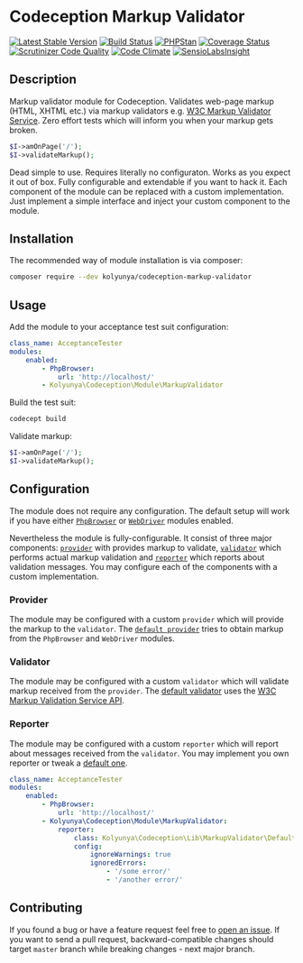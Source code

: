 # Codeception Markup Validator
[![Latest Stable Version](https://poser.pugx.org/kolyunya/codeception-markup-validator/v/stable)](https://packagist.org/packages/kolyunya/codeception-markup-validator)
[![Build Status](https://travis-ci.org/Kolyunya/codeception-markup-validator.svg?branch=master)](https://travis-ci.org/Kolyunya/codeception-markup-validator)
[![PHPStan](https://img.shields.io/badge/PHPStan-enabled-brightgreen.svg?style=flat)](https://github.com/phpstan/phpstan)
[![Coverage Status](https://img.shields.io/coveralls/Kolyunya/codeception-markup-validator/master.svg)](https://coveralls.io/github/Kolyunya/codeception-markup-validator?branch=master)
[![Scrutinizer Code Quality](https://scrutinizer-ci.com/g/Kolyunya/codeception-markup-validator/badges/quality-score.png?b=master)](https://scrutinizer-ci.com/g/Kolyunya/codeception-markup-validator/?branch=master)
[![Code Climate](https://codeclimate.com/github/Kolyunya/codeception-markup-validator/badges/gpa.svg)](https://codeclimate.com/github/Kolyunya/codeception-markup-validator)
[![SensioLabsInsight](https://insight.sensiolabs.com/projects/c7566433-052d-41f1-ab34-857f4650a18a/mini.png)](https://insight.sensiolabs.com/projects/c7566433-052d-41f1-ab34-857f4650a18a)

## Description
Markup validator module for Codeception. Validates web-page markup (HTML, XHTML etc.) via markup validators e.g. [W3C Markup Validator Service](https://validator.w3.org/docs/api.html). Zero effort tests which will inform you when your markup gets broken.
```php
$I->amOnPage('/');
$I->validateMarkup();
```

Dead simple to use. Requires literally no configuraton. Works as you expect it out of box. Fully configurable and extendable if you want to hack it. Each component of the module can be replaced with a custom implementation. Just implement a simple interface and inject your custom component to the module.

## Installation
The recommended way of module installation is via composer:
```sh
composer require --dev kolyunya/codeception-markup-validator
```

## Usage
Add the module to your acceptance test suit configuration:
```yaml
class_name: AcceptanceTester
modules:
    enabled:
        - PhpBrowser:
            url: 'http://localhost/'
        - Kolyunya\Codeception\Module\MarkupValidator
```

Build the test suit:
```sh
codecept build
```

Validate markup:
```php
$I->amOnPage('/');
$I->validateMarkup();
```

## Configuration
The module does not require any configuration. The default setup will work if you have either [`PhpBrowser`](https://github.com/Codeception/Codeception/blob/2.2/src/Codeception/Module/PhpBrowser.php) or [`WebDriver`](https://github.com/Codeception/Codeception/blob/2.2/src/Codeception/Module/WebDriver.php) modules enabled.

Nevertheless the module is fully-configurable. It consist of three major components: [`provider`](https://github.com/Kolyunya/codeception-markup-validator/blob/master/sources/Lib/MarkupValidator/MarkupProviderInterface.php) with provides markup to validate, [`validator`](https://github.com/Kolyunya/codeception-markup-validator/blob/master/sources/Lib/MarkupValidator/MarkupValidatorInterface.php) which performs actual markup validation and [`reporter`](https://github.com/Kolyunya/codeception-markup-validator/blob/master/sources/Lib/MarkupValidator/MarkupReporterInterface.php) which reports about validation messages. You may configure each of the components with a custom implementation.

### Provider
The module may be configured with a custom `provider` which will provide the markup to the `validator`. The [`default provider`](https://github.com/Kolyunya/codeception-markup-validator/blob/master/sources/Lib/MarkupValidator/DefaultMarkupProvider.php) tries to obtain markup from the `PhpBrowser` and `WebDriver` modules.

### Validator
The module may be configured with a custom `validator` which will validate markup received from the `provider`. The [default validator](https://github.com/Kolyunya/codeception-markup-validator/blob/master/sources/Lib/MarkupValidator/W3CMarkupValidator.php) uses the [W3C Markup Validation Service API](https://validator.w3.org/docs/api.html).

### Reporter
The module may be configured with a custom `reporter` which will report about messages received from the `validator`. You may implement you own reporter or tweak a [default one](https://github.com/Kolyunya/codeception-markup-validator/blob/master/sources/Lib/MarkupValidator/DefaultMarkupReporter.php).
```yaml
class_name: AcceptanceTester
modules:
    enabled:
        - PhpBrowser:
            url: 'http://localhost/'
        - Kolyunya\Codeception\Module\MarkupValidator:
            reporter:
                class: Kolyunya\Codeception\Lib\MarkupValidator\DefaultMarkupReporter
                config:
                    ignoreWarnings: true
                    ignoredErrors:
                        - '/some error/'
                        - '/another error/'
```

## Contributing
If you found a bug or have a feature request feel free to [open an issue](https://github.com/Kolyunya/codeception-markup-validator/issues/new). If you want to send a pull request, backward-compatible changes should target `master` branch while breaking changes - next major branch.
